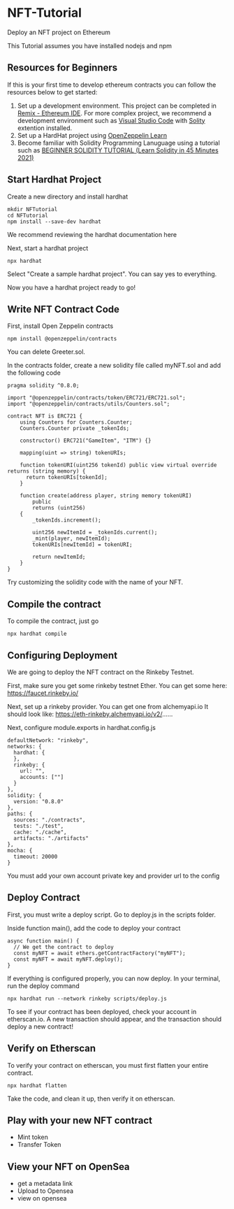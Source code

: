 # NFT-Tutorial
Deploy an NFT project on Ethereum

This Tutorial assumes you have installed nodejs and npm

## Resources for Beginners
If this is your first time to develop ethereum contracts you can follow the resources below to get started:
1. Set up a development environment. This project can be completed in [Remix - Ethereum IDE](https://remix.ethereum.org/). For more complex project, we recommend a development environment such as [Visual Studio Code](https://code.visualstudio.com/) with [Solity](https://marketplace.visualstudio.com/items?itemName=JuanBlanco.solidity) extention installed.
1. Set up a HardHat project using [OpenZeppelin Learn](https://docs.openzeppelin.com/learn/)
1. Become familiar with Solidity Programming Lanuguage using a tutorial such as [BEGINNER SOLIDITY TUTORIAL (Learn Solidity in 45 Minutes 2021)](https://www.youtube.com/watch?v=_T_LC-hXU8U)

## Start Hardhat Project

Create a new directory and install hardhat
```
mkdir NFTutorial
cd NFTutorial
npm install --save-dev hardhat
```

We recommend reviewing the hardhat documentation here

Next, start a hardhat project

```
npx hardhat
```

Select "Create a sample hardhat project". You can say yes to everything.

Now you have a hardhat project ready to go!

## Write NFT Contract Code

First, install Open Zeppelin contracts

```
npm install @openzeppelin/contracts
```

You can delete Greeter.sol.

In the contracts folder, create a new solidity file called myNFT.sol and add the following code

```
pragma solidity ^0.8.0;

import "@openzeppelin/contracts/token/ERC721/ERC721.sol";
import "@openzeppelin/contracts/utils/Counters.sol";

contract NFT is ERC721 {
    using Counters for Counters.Counter;
    Counters.Counter private _tokenIds;

    constructor() ERC721("GameItem", "ITM") {}

    mapping(uint => string) tokenURIs;

    function tokenURI(uint256 tokenId) public view virtual override returns (string memory) {
      return tokenURIs[tokenId];
    }

    function create(address player, string memory tokenURI)
        public
        returns (uint256)
    {
        _tokenIds.increment();

        uint256 newItemId = _tokenIds.current();
        _mint(player, newItemId);
        tokenURIs[newItemId] = tokenURI;

        return newItemId;
    }
}

```
Try customizing the solidity code with the name of your NFT.

## Compile the contract

To compile the contract, just go

```
npx hardhat compile
```

## Configuring Deployment

We are going to deploy the NFT contract on the Rinkeby Testnet.

First, make sure you get some rinkeby testnet Ether.  You can get some here: https://faucet.rinkeby.io/

Next, set up a rinkeby provider. You can get one from alchemyapi.io
It should look like: https://eth-rinkeby.alchemyapi.io/v2/......

Next, configure module.exports in hardhat.config.js

```
defaultNetwork: "rinkeby",
networks: {
  hardhat: {
  },
  rinkeby: {
    url: "",
    accounts: [""]
  }
},
solidity: {
  version: "0.8.0"
},
paths: {
  sources: "./contracts",
  tests: "./test",
  cache: "./cache",
  artifacts: "./artifacts"
},
mocha: {
  timeout: 20000
}
```

You must add your own account private key and provider url to the config

## Deploy Contract

First, you must write a deploy script. Go to deploy.js in the scripts folder.

Inside function main(), add the code to deploy your contract

```
async function main() {
  // We get the contract to deploy
  const myNFT = await ethers.getContractFactory("myNFT");
  const myNFT = await myNFT.deploy();
}
```

If everything is configured properly, you can now deploy. In your terminal, run the deploy command

```
npx hardhat run --network rinkeby scripts/deploy.js
```

To see if your contract has been deployed, check your account in etherscan.io. A new transaction should appear, and the transaction should deploy a new contract!

## Verify on Etherscan

To verify your contract on etherscan, you must first flatten your entire contract.

```
npx hardhat flatten
```

Take the code, and clean it up, then verify it on etherscan.

## Play with your new NFT contract

   - Mint token
   - Transfer Token


## View your NFT on OpenSea

- get a metadata link
- Upload to Opensea
- view on opensea
